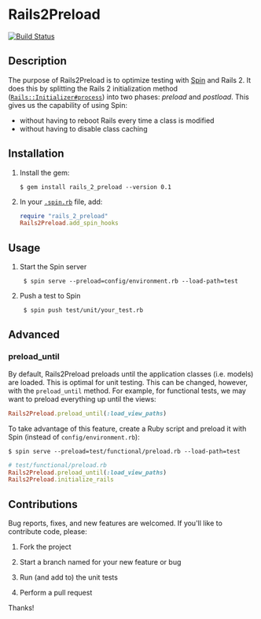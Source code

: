 # Rails2Preload

[![Build Status](https://travis-ci.org/paperlesspost/rails-2-preload.png)](https://travis-ci.org/paperlesspost/rails-2-preload)

## Description

The purpose of Rails2Preload is to optimize testing with [Spin](https://github.com/jstorimer/spin/) and Rails 2. It does this by splitting the Rails 2 initialization method ([`Rails::Initializer#process`](https://github.com/rails/rails/blob/2-3-stable/railties/lib/initializer.rb#L126)) into two phases: *preload* and *postload*. This gives us the capability of using Spin:

* without having to reboot Rails every time a class is modified
* without having to disable class caching

## Installation

1. Install the gem:

    ```
    $ gem install rails_2_preload --version 0.1
    ```

2. In your [`.spin.rb`](https://github.com/jstorimer/spin/blob/7e3acfbff6645f5c9fdc7be3fb2da4c87233ebb0/lib/spin/hooks.rb#L15-L18) file, add:

    ```ruby
    require "rails_2_preload"
    Rails2Preload.add_spin_hooks
    ```

## Usage

1. Start the Spin server

        $ spin serve --preload=config/environment.rb --load-path=test

2. Push a test to Spin

        $ spin push test/unit/your_test.rb

## Advanced

### preload_until

By default, Rails2Preload preloads until the application classes (i.e. models) are loaded. This is optimal for unit testing. This can be changed, however, with the `preload_until` method. For example, for functional tests, we may want to preload everything up until the views:

```ruby
Rails2Preload.preload_until(:load_view_paths)
```

To take advantage of this feature, create a Ruby script and preload it with Spin (instead of `config/environment.rb`):

    $ spin serve --preload=test/functional/preload.rb --load-path=test

```ruby
# test/functional/preload.rb
Rails2Preload.preload_until(:load_view_paths)
Rails2Preload.initialize_rails
```

## Contributions

Bug reports, fixes, and new features are welcomed. If you'll like to contribute code, please:

  1. Fork the project

  2. Start a branch named for your new feature or bug

  3. Run (and add to) the unit tests

  4. Perform a pull request

Thanks!
